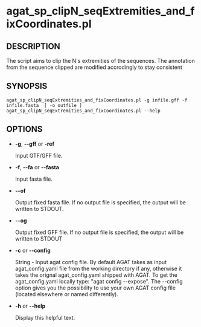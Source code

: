 # agat_sp_clipN_seqExtremities_and_fixCoordinates.pl

## DESCRIPTION

The script aims to clip the N's extremities of the sequences.
The annotation from the sequence clipped are modified accrodingly to stay consistent

## SYNOPSIS

```
agat_sp_clipN_seqExtremities_and_fixCoordinates.pl -g infile.gff -f infile.fasta  [ -o outfile ]
agat_sp_clipN_seqExtremities_and_fixCoordinates.pl --help
```

## OPTIONS

- **-g**, **--gff** or **-ref**

    Input GTF/GFF file.

- **-f**, **--fa** or **--fasta**

    Input fasta file.

- **--of**

    Output fixed fasta file.  If no output file is specified, the output will be
    written to STDOUT.

- **--og**

    Output fixed GFF file.  If no output file is specified, the output will be
    written to STDOUT

- **-c** or **--config**

    String - Input agat config file. By default AGAT takes as input agat_config.yaml file from the working directory if any,
    otherwise it takes the orignal agat_config.yaml shipped with AGAT. To get the agat_config.yaml locally type: "agat config --expose".
    The --config option gives you the possibility to use your own AGAT config file (located elsewhere or named differently).

- **-h** or **--help**

    Display this helpful text.

